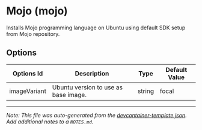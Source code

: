 
# Mojo (mojo)

Installs Mojo programming language on Ubuntu using default SDK setup from Mojo repository.

## Options

| Options Id | Description | Type | Default Value |
|-----|-----|-----|-----|
| imageVariant | Ubuntu version to use as base image. | string | focal |



---

_Note: This file was auto-generated from the [devcontainer-template.json](https://github.com/sleter/mojo-devcontainer/blob/main/src/mojo/devcontainer-template.json).  Add additional notes to a `NOTES.md`._
